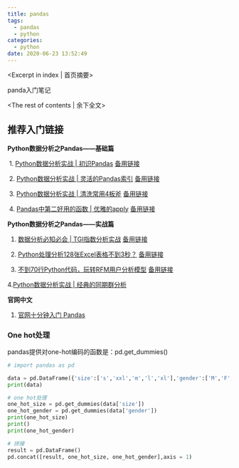```yaml
---
title: pandas
tags:
  - pandas
  - python
categories:
  - python
date: 2020-06-23 13:52:49
---
```

<Excerpt in index | 首页摘要> 

panda入门笔记

<!-- more -->
<The rest of contents | 余下全文>

## 推荐入门链接

**Python数据分析之Pandas——基础篇**

​    1. [Python数据分析实战 | 初识Pandas](https://link.zhihu.com/?target=http%3A//mp.weixin.qq.com/s%3F__biz%3DMzU5Mjg2OTQ1MA%3D%3D%26mid%3D2247484097%26idx%3D1%26sn%3Dad8fabbd84bf67655996026fc0ac5688%26chksm%3Dfe1863e4c96feaf200e9398bb7c824e99d3fc01ec965666497ce584466dc93f83dd5d127a46d%26scene%3D21%23wechat_redirect)   [备用链接](https://zhuanlan.zhihu.com/p/81355345)

​    2. [Python数据分析实战 | 灵活的Pandas索引](https://link.zhihu.com/?target=http%3A//mp.weixin.qq.com/s%3F__biz%3DMzU5Mjg2OTQ1MA%3D%3D%26mid%3D2247484131%26idx%3D1%26sn%3D137286d36c707e10bbc761681a666654%26chksm%3Dfe1863c6c96fead0e7b2ab9af2db28f0c26df2b878eb66930e69f23bdc611b7f34cadb0b7d50%26scene%3D21%23wechat_redirect)  [备用链接](https://zhuanlan.zhihu.com/p/85243063)

​    3. [Python数据分析实战 | 清洗常用4板斧](https://link.zhihu.com/?target=http%3A//mp.weixin.qq.com/s%3F__biz%3DMzU5Mjg2OTQ1MA%3D%3D%26mid%3D2247484160%26idx%3D1%26sn%3Dc1ed435f441c2b53751fec3558e7edee%26chksm%3Dfe186225c96feb330e129a47ff979301f6dcdc042ce24fa7b23f61e21d6c13a30e25d00f469d%26scene%3D21%23wechat_redirect)  [备用链接](https://zhuanlan.zhihu.com/p/85515689)

​    4. [Pandas中第二好用的函数 | 优雅的apply](https://link.zhihu.com/?target=http%3A//mp.weixin.qq.com/s%3F__biz%3DMzU5Mjg2OTQ1MA%3D%3D%26mid%3D2247484179%26idx%3D1%26sn%3De84c5fead658438b7dde1d6e056db084%26chksm%3Dfe186236c96feb20c892d5b00c7b54333f098f62485b577c510033aab20009560ca073abdf39%26scene%3D21%23wechat_redirect)  [备用链接](https://zhuanlan.zhihu.com/p/85664908)

**Python数据分析之Pandas——实战篇**

1. [数据分析必知必会 | TGI指数分析实战](https://link.zhihu.com/?target=http%3A//mp.weixin.qq.com/s%3F__biz%3DMzU5Mjg2OTQ1MA%3D%3D%26mid%3D2247484211%26idx%3D1%26sn%3D3635f3e3f45cc900a2c17558e78cf099%26chksm%3Dfe186216c96feb00adf96094ca2ba098733bd99d5aaef6ac5bae306ad825fd61e49503dac8af%26scene%3D21%23wechat_redirect)  [备用链接](https://zhuanlan.zhihu.com/p/86190156)

2. [Python处理分析128张Excel表格不到3秒？](https://link.zhihu.com/?target=http%3A//mp.weixin.qq.com/s%3F__biz%3DMzU5Mjg2OTQ1MA%3D%3D%26mid%3D2247484235%26idx%3D1%26sn%3D169889e9174d92c06320254554e6fb8b%26chksm%3Dfe18626ec96feb781f7b8d365271683b58d91bdd039af0b8729b0ce3191caf429f046496bcd5%26scene%3D21%23wechat_redirect) [备用链接](https://zhuanlan.zhihu.com/p/87034138)

3. [不到70行Python代码，玩转RFM用户分析模型](https://link.zhihu.com/?target=http%3A//mp.weixin.qq.com/s%3F__biz%3DMzU5Mjg2OTQ1MA%3D%3D%26mid%3D2247484281%26idx%3D1%26sn%3D03706ac68d4ec2464c5bd04965e27896%26chksm%3Dfe18625cc96feb4af2301b0b1afd0a5ff678a60d06176c9f6d17c6e9a802ad1206b3cb82e448%26scene%3D21%23wechat_redirect)  [备用链接](https://zhuanlan.zhihu.com/p/88690870)

  4.[Python数据分析实战 | 经典的同期群分析](https://link.zhihu.com/?target=https%3A//mp.weixin.qq.com/s/PWvdBvuFCW1EfSArmU1GNQ)

**官网中文**

1. [官网十分钟入门 Pandas](https://www.pypandas.cn/docs/getting_started/10min.html#生成对象)





### One hot处理

pandas提供对one-hot编码的函数是：pd.get_dummies()

```python
# import pandas as pd

data = pd.DataFrame({'size':['s','xxl','m','l','xl'],'gender':['M','F','F','M','N/A']})
print(data)

# one hot处理
one_hot_size = pd.get_dummies(data['size'])
one_hot_gender = pd.get_dummies(data['gender'])
print(one_hot_size)
print()
print(one_hot_gender)

# 拼接
result = pd.DataFrame()
pd.concat([result, one_hot_size, one_hot_gender],axis = 1)
```


